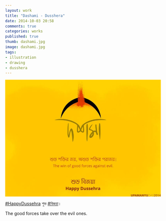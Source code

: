 ```yaml
---
layout: work
title: "Dashami - Dusshera"
date: 2014-10-03 20:58
comments: true
categories: works
published: true
thumb: dashami.jpg
image: dashami.jpg
tags:
- illustration
- drawing
- dusshera
---
```

<img src="/images/works/dashami.jpg" align="middle"/>

[#HappyDussehra](https://www.facebook.com/hashtag/happydussehra) শুভ [#বিজয়া](https://www.facebook.com/hashtag/%E0%A6%AC%E0%A6%BF%E0%A6%9C%E0%A7%9F%E0%A6%BE)।

The good forces take over the evil ones.